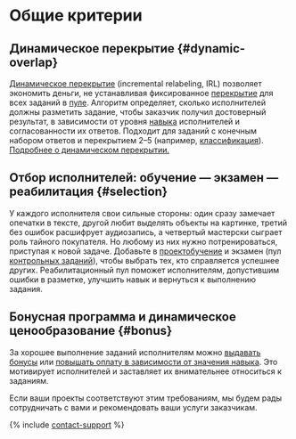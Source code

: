 # Общие критерии

## Динамическое перекрытие {#dynamic-overlap}

[Динамическое перекрытие](../../glossary.md#dynamic-overlap) (incremental relabeling, IRL) позволяет экономить деньги, не устанавливая фиксированное [перекрытие](../../glossary.md#overlap) для всех заданий в [пуле](../../glossary.md#pool). Алгоритм определяет, сколько исполнителей должны разметить задание, чтобы заказчик получил достоверный результат, в зависимости от уровня [навыка](../../glossary.md#skill) исполнителей и согласованности их ответов. Подходит для заданий с конечным набором ответов и перекрытием 2–5 (например, [классификация](categorization.md)). [Подробнее о динамическом перекрытии.](dynamic-overlap.md)

## Отбор исполнителей: обучение — экзамен — реабилитация {#selection}

У каждого исполнителя свои сильные стороны: один сразу замечает опечатки в тексте, другой любит выделять объекты на картинке, третий без ошибок расшифрует аудиозапись, а четвертый мастерски сыграет роль тайного покупателя. Но любому из них нужно потренироваться, приступая к новой задаче. Добавьте в [проект](../../glossary.md#project)[обучение](train.md) и экзамен (пул [контрольных заданий](pool.md)), чтобы выбрать тех, кто справляется успешнее других. Реабилитационный пул поможет исполнителям, допустившим ошибки в разметке, улучшить навык и вернуться к выполнению задания.

## Бонусная программа и динамическое ценообразование {#bonus}

За хорошее выполнение заданий исполнителям можно [выдавать бонусы](bonus.md) или [повышать оплату в зависимости от значения навыка](dynamic-pricing.md). Это мотивирует исполнителей и заставляет их внимательнее относиться к заданиям.

Если ваши проекты соответствуют этим требованиям, мы будем рады сотрудничать с вами и рекомендовать ваши услуги заказчикам.

{% include [contact-support](../_includes/contact-support-help.md) %}